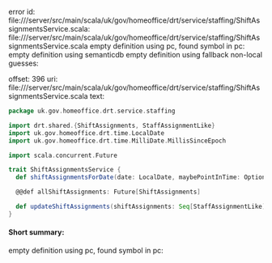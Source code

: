 error id: file://<WORKSPACE>/server/src/main/scala/uk/gov/homeoffice/drt/service/staffing/ShiftAssignmentsService.scala:
file://<WORKSPACE>/server/src/main/scala/uk/gov/homeoffice/drt/service/staffing/ShiftAssignmentsService.scala
empty definition using pc, found symbol in pc: 
empty definition using semanticdb
empty definition using fallback
non-local guesses:

offset: 396
uri: file://<WORKSPACE>/server/src/main/scala/uk/gov/homeoffice/drt/service/staffing/ShiftAssignmentsService.scala
text:
```scala
package uk.gov.homeoffice.drt.service.staffing

import drt.shared.{ShiftAssignments, StaffAssignmentLike}
import uk.gov.homeoffice.drt.time.LocalDate
import uk.gov.homeoffice.drt.time.MilliDate.MillisSinceEpoch

import scala.concurrent.Future

trait ShiftAssignmentsService {
  def shiftAssignmentsForDate(date: LocalDate, maybePointInTime: Option[MillisSinceEpoch]): Future[ShiftAssignments]

  @@def allShiftAssignments: Future[ShiftAssignments]

  def updateShiftAssignments(shiftAssignments: Seq[StaffAssignmentLike]): Future[ShiftAssignments]
}

```


#### Short summary: 

empty definition using pc, found symbol in pc: 